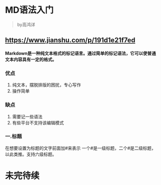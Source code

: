 
# MD语法入门
> by高鸿详

https://www.jianshu.com/p/191d1e21f7ed
---
#### Markdown是一种纯文本格式的标记语言。通过简单的标记语法，它可以使普通文本内容具有一定的格式。

### 优点
1. 纯文本，摆脱排版的困扰，专心写作
2. 操作简单

### 缺点

1. 需要记一些语法
2. 有些平台不支持该编辑模式

### 一.标题

在想要设置为标题的文字前面加#来表示
一个#是一级标题，二个#是二级标题，以此类推。支持六级标题。

# 未完待续
